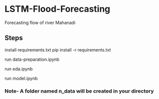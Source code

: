 # LSTM-Flood-Forecasting
Forecasting flow of river Mahanadi

## Steps
 install requirements.txt pip install -r requirements.txt
 
 run data-preparation.ipynb
 
 run eda.ipynb
 
 run model.ipynb

### Note- A folder named n_data will be created in your directory
